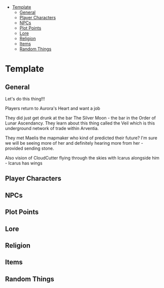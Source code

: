 - [Template](#template)
  - [General](#general)
  - [Player Characters](#player-characters)
  - [NPCs](#npcs)
  - [Plot Points](#plot-points)
  - [Lore](#lore)
  - [Religion](#religion)
  - [Items](#items)
  - [Random Things](#random-things)

# Template

## General


Let's do this thing!!!

Players return to Aurora's Heart and want a job

They did just get drunk at the bar The Silver Moon - the bar in the Order of Lunar Ascendancy. They learn about this thing called the Veil which is this underground network of trade within Arventia. 

They met Maelis the mapmaker who kind of predicted their future? I'm sure we will be seeing more of her and definitely hearing more from her - provided sending stone. 

Also vision of CloudCutter flying through the skies with Icarus alongside him - Icarus has wings


## Player Characters

## NPCs

## Plot Points

## Lore

## Religion

## Items

## Random Things